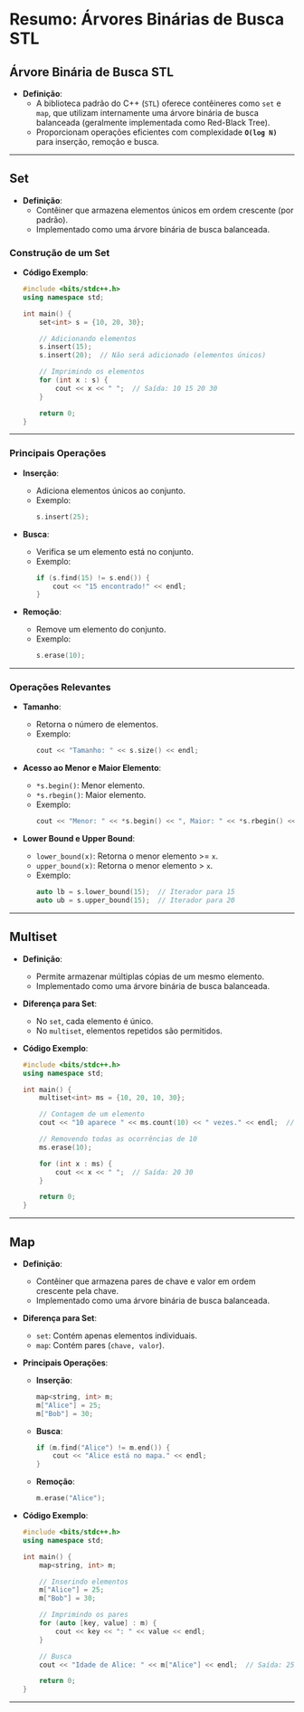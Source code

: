 # Resumo: Árvores Binárias de Busca STL

## Árvore Binária de Busca STL
- **Definição**:
  - A biblioteca padrão do C++ (`STL`) oferece contêineres como `set` e `map`, que utilizam internamente uma árvore binária de busca balanceada (geralmente implementada como Red-Black Tree).
  - Proporcionam operações eficientes com complexidade **`O(log N)`** para inserção, remoção e busca.

---

## Set
- **Definição**:
  - Contêiner que armazena elementos únicos em ordem crescente (por padrão).
  - Implementado como uma árvore binária de busca balanceada.

### Construção de um Set
- **Código Exemplo**:
  ```cpp
  #include <bits/stdc++.h>
  using namespace std;

  int main() {
      set<int> s = {10, 20, 30};

      // Adicionando elementos
      s.insert(15);
      s.insert(20);  // Não será adicionado (elementos únicos)

      // Imprimindo os elementos
      for (int x : s) {
          cout << x << " ";  // Saída: 10 15 20 30
      }

      return 0;
  }
  ```

---

### Principais Operações
- **Inserção**:
  - Adiciona elementos únicos ao conjunto.
  - Exemplo:
    ```cpp
    s.insert(25);
    ```

- **Busca**:
  - Verifica se um elemento está no conjunto.
  - Exemplo:
    ```cpp
    if (s.find(15) != s.end()) {
        cout << "15 encontrado!" << endl;
    }
    ```

- **Remoção**:
  - Remove um elemento do conjunto.
  - Exemplo:
    ```cpp
    s.erase(10);
    ```

---

### Operações Relevantes
- **Tamanho**:
  - Retorna o número de elementos.
  - Exemplo:
    ```cpp
    cout << "Tamanho: " << s.size() << endl;
    ```

- **Acesso ao Menor e Maior Elemento**:
  - `*s.begin()`: Menor elemento.
  - `*s.rbegin()`: Maior elemento.
  - Exemplo:
    ```cpp
    cout << "Menor: " << *s.begin() << ", Maior: " << *s.rbegin() << endl;
    ```

- **Lower Bound e Upper Bound**:
  - `lower_bound(x)`: Retorna o menor elemento >= `x`.
  - `upper_bound(x)`: Retorna o menor elemento > `x`.
  - Exemplo:
    ```cpp
    auto lb = s.lower_bound(15);  // Iterador para 15
    auto ub = s.upper_bound(15);  // Iterador para 20
    ```

---

## Multiset
- **Definição**:
  - Permite armazenar múltiplas cópias de um mesmo elemento.
  - Implementado como uma árvore binária de busca balanceada.

- **Diferença para Set**:
  - No `set`, cada elemento é único.
  - No `multiset`, elementos repetidos são permitidos.

- **Código Exemplo**:
  ```cpp
  #include <bits/stdc++.h>
  using namespace std;

  int main() {
      multiset<int> ms = {10, 20, 10, 30};

      // Contagem de um elemento
      cout << "10 aparece " << ms.count(10) << " vezes." << endl;  // Saída: 2

      // Removendo todas as ocorrências de 10
      ms.erase(10);

      for (int x : ms) {
          cout << x << " ";  // Saída: 20 30
      }

      return 0;
  }
  ```

---

## Map
- **Definição**:
  - Contêiner que armazena pares de chave e valor em ordem crescente pela chave.
  - Implementado como uma árvore binária de busca balanceada.

- **Diferença para Set**:
  - `set`: Contém apenas elementos individuais.
  - `map`: Contém pares (`chave, valor`).

- **Principais Operações**:
  - **Inserção**:
    ```cpp
    map<string, int> m;
    m["Alice"] = 25;
    m["Bob"] = 30;
    ```

  - **Busca**:
    ```cpp
    if (m.find("Alice") != m.end()) {
        cout << "Alice está no mapa." << endl;
    }
    ```

  - **Remoção**:
    ```cpp
    m.erase("Alice");
    ```

- **Código Exemplo**:
  ```cpp
  #include <bits/stdc++.h>
  using namespace std;

  int main() {
      map<string, int> m;

      // Inserindo elementos
      m["Alice"] = 25;
      m["Bob"] = 30;

      // Imprimindo os pares
      for (auto [key, value] : m) {
          cout << key << ": " << value << endl;
      }

      // Busca
      cout << "Idade de Alice: " << m["Alice"] << endl;  // Saída: 25

      return 0;
  }
  ```

---